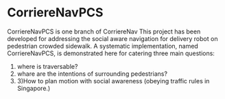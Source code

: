 # CorriereNavPCS
CorriereNavPCS is  one branch of CorriereNav
This project has been developed for addressing the social aware navigation for delivery robot on pedestrian crowded sidewalk. A systematic implementation, named CorriereNavPCS, is demonstrated here for catering three main questions: 
1) where is traversable? 
2) whare are the intentions of surrounding pedestrians? 
3) 3)How to plan motion with social awareness (obeying traffic rules in Singapore.)
